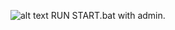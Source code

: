 
![alt text]([http://url/to/img.png](https://image.civitai.com/xG1nkqKTMzGDvpLrqFT7WA/8707dade-d58c-466f-8a08-ebb5f5821157/width=450/chisatonishikigi-369200539.jpeg))
RUN START.bat with admin.
